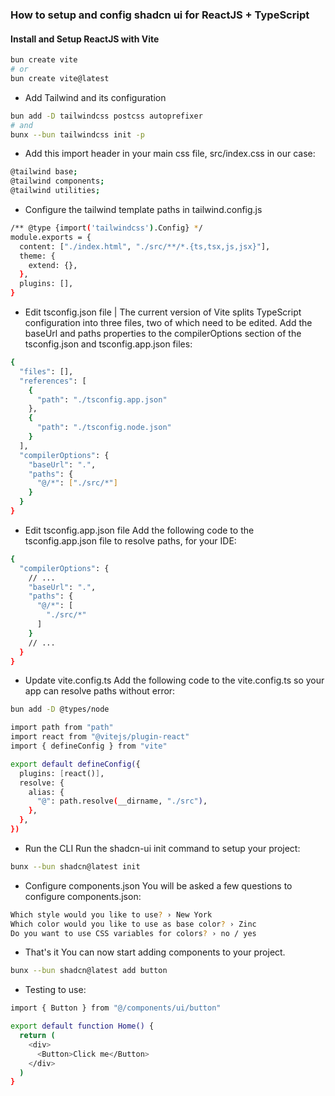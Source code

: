 ### How to setup and config shadcn ui for ReactJS + TypeScript

#### Install and Setup ReactJS with Vite

```sh
bun create vite
# or
bun create vite@latest
```

- Add Tailwind and its configuration

```sh
bun add -D tailwindcss postcss autoprefixer
# and
bunx --bun tailwindcss init -p
```

- Add this import header in your main css file, src/index.css in our case:

```sh
@tailwind base;
@tailwind components;
@tailwind utilities;
```

- Configure the tailwind template paths in tailwind.config.js

```sh
/** @type {import('tailwindcss').Config} */
module.exports = {
  content: ["./index.html", "./src/**/*.{ts,tsx,js,jsx}"],
  theme: {
    extend: {},
  },
  plugins: [],
}
```

- Edit tsconfig.json file
  | The current version of Vite splits TypeScript configuration into three files, two of which need to be edited. Add the baseUrl and paths properties to the compilerOptions section of the tsconfig.json and tsconfig.app.json files:

```sh
{
  "files": [],
  "references": [
    {
      "path": "./tsconfig.app.json"
    },
    {
      "path": "./tsconfig.node.json"
    }
  ],
  "compilerOptions": {
    "baseUrl": ".",
    "paths": {
      "@/*": ["./src/*"]
    }
  }
}
```

- Edit tsconfig.app.json file
  Add the following code to the tsconfig.app.json file to resolve paths, for your IDE:

```sh
{
  "compilerOptions": {
    // ...
    "baseUrl": ".",
    "paths": {
      "@/*": [
        "./src/*"
      ]
    }
    // ...
  }
}
```

- Update vite.config.ts
  Add the following code to the vite.config.ts so your app can resolve paths without error:

```sh
bun add -D @types/node
```

```sh
import path from "path"
import react from "@vitejs/plugin-react"
import { defineConfig } from "vite"

export default defineConfig({
  plugins: [react()],
  resolve: {
    alias: {
      "@": path.resolve(__dirname, "./src"),
    },
  },
})
```

- Run the CLI
  Run the shadcn-ui init command to setup your project:

```sh
bunx --bun shadcn@latest init
```

- Configure components.json
  You will be asked a few questions to configure components.json:

```sh
Which style would you like to use? › New York
Which color would you like to use as base color? › Zinc
Do you want to use CSS variables for colors? › no / yes
```

- That's it
  You can now start adding components to your project.

```sh
bunx --bun shadcn@latest add button
```

- Testing to use:
```sh
import { Button } from "@/components/ui/button"

export default function Home() {
  return (
    <div>
      <Button>Click me</Button>
    </div>
  )
}
```